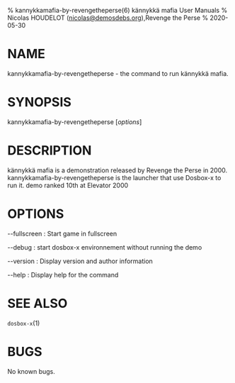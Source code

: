 % kannykkamafia-by-revengetheperse(6) kännykkä mafia User Manuals
% Nicolas HOUDELOT (nicolas@demosdebs.org),Revenge the Perse
% 2020-05-30

# NAME
kannykkamafia-by-revengetheperse - the command to run kännykkä mafia.

# SYNOPSIS
kannykkamafia-by-revengetheperse [*options*]

# DESCRIPTION
kännykkä mafia is a demonstration released by Revenge the Perse in 2000.
kannykkamafia-by-revengetheperse is the launcher that use Dosbox-x to run it.
demo ranked 10th at Elevator 2000

# OPTIONS
\--fullscreen
:   Start game in fullscreen

\--debug
:   start dosbox-x environnement without running the demo

\--version
:   Display version and author information

\--help
:   Display help for the command

# SEE ALSO
`dosbox-x`(1)

# BUGS
No known bugs.
